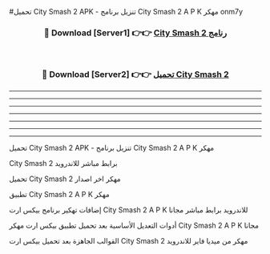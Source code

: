 #تحميل City Smash 2  APK - تنزيل برنامج City Smash 2  A P K مهكر onm7y 



<div align="center">
<h3>🔴 Download [Server1] 👉👉 <a href="https://apkdownload10.web.app/?title=City Smash 2 ">City Smash 2  رنامج</a></h3><br>

<h3>🔴 Download [Server2] 👉👉 <a href="https://apkdownload10.web.app/?title=City Smash 2 ">تحميل City Smash 2  </a></h3>
</div>


----------------------------------------------------------

----------------------------------------------------------

----------------------------------------------------------

----------------------------------------------------------

----------------------------------------------------------

----------------------------------------------------------

----------------------------------------------------------

تحميل City Smash 2  APK - تنزيل برنامج City Smash 2  A P K مهكر

City Smash 2  برابط مباشر للاندرويد

تحميل City Smash 2  مهكر اخر اصدار

تطبيق City Smash 2  A P K مهكر

إضافات تهكير برنامج بيكس ارت City Smash 2  A P K للاندرويد برابط مباشر مجانا

أدوات التعديل الأساسية بعد تحميل تطبيق بيكس ارت مهكر City Smash 2  A P K مجانا

القوالب الجاهزة بعد تحميل بيكس ارت City Smash 2  مهكر من ميديا فاير للاندرويد


